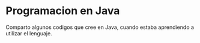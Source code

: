 # Programacion en Java

Comparto algunos codigos que cree en Java, cuando estaba aprendiendo a utilizar el lenguaje.

